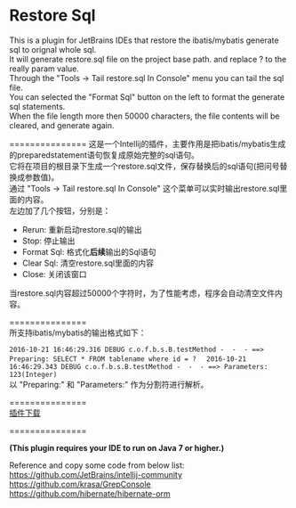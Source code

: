 Restore Sql
===============  

This is a plugin for JetBrains IDEs that restore the ibatis/mybatis generate sql to orignal whole sql.  
It will generate restore.sql file on the project base path. and replace ? to the really param value.  
Through the "Tools -> Tail restore.sql In Console" menu you can tail the sql file.  
You can selected the "Format Sql" button on the left to format the generate sql statements.  
When the file length more then 50000 characters, the file contents will be cleared, and generate again.  

===============
这是一个Intellij的插件，主要作用是把ibatis/mybatis生成的preparedstatement语句恢复成原始完整的sql语句。  
它将在项目的根目录下生成一个restore.sql文件，保存替换后的sql语句(把问号替换成参数值)。  
通过 "Tools -> Tail restore.sql In Console" 这个菜单可以实时输出restore.sql里面的内容。  
左边加了几个按钮，分别是：  
* Rerun: 重新启动restore.sql的输出
* Stop: 停止输出
* Format Sql: 格式化**后续**输出的Sql语句
* Clear Sql: 清空restore.sql里面的内容
* Close: 关闭该窗口  

当restore.sql内容超过50000个字符时，为了性能考虑，程序会自动清空文件内容。    

===============  
所支持ibatis/mybatis的输出格式如下：  

`2016-10-21 16:46:29.316 DEBUG c.o.f.b.s.B.testMethod -  -  - ==>  Preparing: SELECT * FROM tablename where id = ?  `
`2016-10-21 16:46:29.343 DEBUG c.o.f.b.s.B.testMethod -  -  - ==> Parameters: 123(Integer)`  
以 "Preparing:" 和 "Parameters:" 作为分割符进行解析。  

===============  
[插件下载](https://github.com/kookob/RestoreSql/blob/master/RestoreSql.jar?raw=true "Download Plugin")  

===============  

**(This plugin requires your IDE to run on Java 7 or higher.)**  

Reference and copy some code from below list:  
https://github.com/JetBrains/intellij-community  
https://github.com/krasa/GrepConsole  
https://github.com/hibernate/hibernate-orm  

